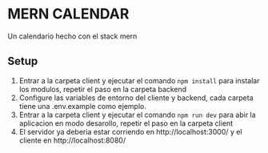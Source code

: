 # MERN CALENDAR

Un calendario hecho con el stack mern

## Setup

1. Entrar a la carpeta client y ejecutar el comando `npm install` para instalar los modulos, repetir el paso en la carpeta backend
2. Configure las variables de entorno del cliente y backend, cada carpeta tiene una .env.example como ejemplo.
3. Entrar a la carpeta client y ejecutar el comando `npm run dev` para abir la aplicacion en modo desarollo, repetir el paso en la carpeta client
4. El servidor ya deberia estar corriendo en http://localhost:3000/ y el cliente en http://localhost:8080/
